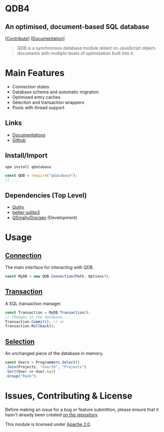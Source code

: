 
# QDB4
## An optimised, document-based SQL database

[[Contribute](#issues-contributing--license)] [[Documentation](https://github.com/QSmally/QDB/blob/v4/Documentation/Index.md)]

> QDB is a synchronous database module reliant on JavaScript object-documents with multiple levels of optimisation built into it.


# Main Features
* Connection states
* Database schema and automatic migration
* Optimised entry caches
* Selection and transaction wrappers
* Pools with thread support

## Links
* [Documentations](https://github.com/QSmally/QDB/blob/v4/Documentation/Index.md)
* [Github](https://github.com/QSmally/QDB)

## Install/Import
`npm install qdatabase`
```js
const QDB = require("qdatabase");
// ...
```

## Dependencies (Top Level)
* [Qulity](https://npmjs.org/package/qulity)
* [better-sqlite3](https://npmjs.org/package/better-sqlite3)
* [QSmally/Docgen](https://github.com/QSmally/Docgen) (Development)


# Usage

## [Connection](https://github.com/QSmally/QDB/blob/v4/Documentation/Connection.md)
The main interface for interacting with QDB.
```js
const MyDB = new QDB.Connection(Path, Options?);
```

## [Transaction](https://github.com/QSmally/QDB/blob/v4/Documentation/Transaction.md)
A SQL transaction manager.
```js
const Transaction = MyDB.Transaction();
// Changes in the database...
Transaction.Commit(); // or
Transaction.Rollback();
```

## [Selection](https://github.com/QSmally/QDB/blob/v4/Documentation/Selection.md)
An unchanged piece of the database in memory.
```js
const Users = Programmers.Select()
.Join(Projects, "UserId", "Projects")
.Sort(User => User.Age)
.Group("Rank");
```

# Issues, Contributing & License
Before making an issue for a bug or feature submittion, please ensure that it hasn't already been created [on the repository](https://github.com/QSmally/QDB/issues).

This module is licensed under [Apache 2.0](http://www.apache.org/licenses/LICENSE-2.0).
